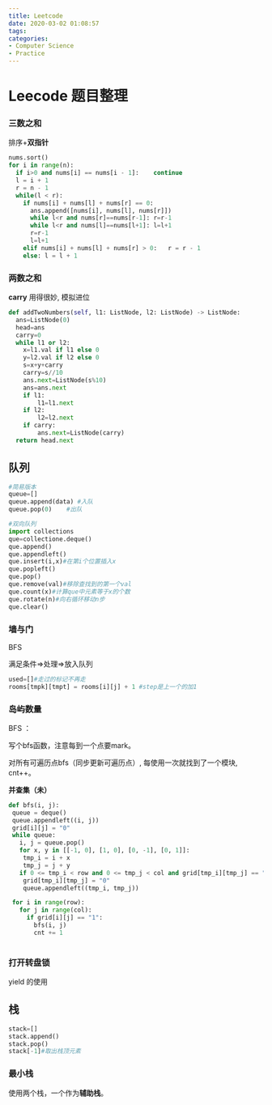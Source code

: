 ```yaml
---
title: Leetcode
date: 2020-03-02 01:08:57
tags:
categories: 
- Computer Science
- Practice
---
```


# Leecode 题目整理

### 三数之和

排序+**双指针**

```python
nums.sort()
for i in range(n):
  if i>0 and nums[i] == nums[i - 1]:	continue
  l = i + 1
  r = n - 1
  while(l < r):
    if nums[i] + nums[l] + nums[r] == 0:
      ans.append([nums[i], nums[l], nums[r]])
      while l<r and nums[r]==nums[r-1]:	r=r-1
      while l<r and nums[l]==nums[l+1]:	l=l+1
      r=r-1
      l=l+1
    elif nums[i] + nums[l] + nums[r] > 0:	r = r - 1
    else: l = l + 1
```





### 两数之和

**carry** 用得很妙, 模拟进位

```python
def addTwoNumbers(self, l1: ListNode, l2: ListNode) -> ListNode:
  ans=ListNode(0)
  head=ans
  carry=0
  while l1 or l2:
  	x=l1.val if l1 else 0
  	y=l2.val if l2 else 0
  	s=x+y+carry
  	carry=s//10
  	ans.next=ListNode(s%10)
  	ans=ans.next
  	if l1:
  		l1=l1.next
  	if l2:
  		l2=l2.next
  	if carry:
  		ans.next=ListNode(carry)
  return head.next
```





## 队列

```python
#简易版本
queue=[]
queue.append(data) #入队
queue.pop(0)	#出队

#双向队列
import collections
que=collectione.deque()
que.append() 
que.appendleft()
que.insert(i,x)#在第i个位置插入x
que.popleft()
que.pop()
que.remove(val)#移除查找到的第一个val
que.count(x)#计算que中元素等于x的个数
que.rotate(n)#向右循环移动n步 
que.clear()
```







### 墙与门

BFS

满足条件=>处理=>放入队列

```python
used=[]#走过的标记不再走
rooms[tmpk][tmpt] = rooms[i][j] + 1 #step是上一个的加1
```





### 岛屿数量

BFS ：

写个bfs函数，注意每到一个点要mark。

对所有可遍历点bfs（同步更新可遍历点）, 每使用一次就找到了一个模块, cnt++。



**并查集（未）**



```python
def bfs(i, j):
 queue = deque()
 queue.appendleft((i, j))
 grid[i][j] = "0"
 while queue:
   i, j = queue.pop()
   for x, y in [[-1, 0], [1, 0], [0, -1], [0, 1]]:
    tmp_i = i + x
    tmp_j = j + y
   if 0 <= tmp_i < row and 0 <= tmp_j < col and grid[tmp_i][tmp_j] == "1":
   	grid[tmp_i][tmp_j] = "0"
    queue.appendleft((tmp_i, tmp_j))

 for i in range(row):
   for j in range(col):
     if grid[i][j] == "1":
       bfs(i, j)
       cnt += 1
      
```



### 打开转盘锁

yield 的使用











## 栈

```python
stack=[]
stack.append()
stack.pop()
stack[-1]#取出栈顶元素
```



### 最小栈

使用两个栈，一个作为**辅助栈**。





